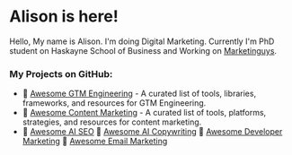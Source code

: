 # Alison is here!

Hello, My name is Alison. I'm doing Digital Marketing. Currently I'm PhD student on Haskayne School of Business and Working on [Marketinguys](https://marketinguys.com).

### My Projects on GitHub:

- 🌟 [Awesome GTM Engineering](https://github.com/alisongbs/awesome-gtm-engineering) - A curated list of tools, libraries, frameworks, and resources for GTM Engineering.
- 🌟 [Awesome Content Marketing](https://github.com/alisongbs/awesome-content-marketing) - A curated list of tools, platforms, strategies, and resources for content marketing.
- 🌟 [Awesome AI SEO](https://github.com/alisongbs/awesome-ai-seo) 🌟 [Awesome AI Copywriting](https://github.com/alisongbs/awesome-ai-copyrighting)  🌟 [Awesome Developer Marketing](https://github.com/alisongbs/awesome-dev-marketing)  🌟 [Awesome Email Marketing](https://github.com/alisongbs/awesome-email-marketing)

<!--
**alisongbs/alisongbs** is a ✨ _special_ ✨ repository because its `README.md` (this file) appears on your GitHub profile.

Here are some ideas to get you started:

- 🔭 I’m currently working on ...
- 🌱 I’m currently learning ...
- 👯 I’m looking to collaborate on ...
- 🤔 I’m looking for help with ...
- 💬 Ask me about ...
- 📫 How to reach me: ...
- 😄 Pronouns: ...
- ⚡ Fun fact: ...
-->
